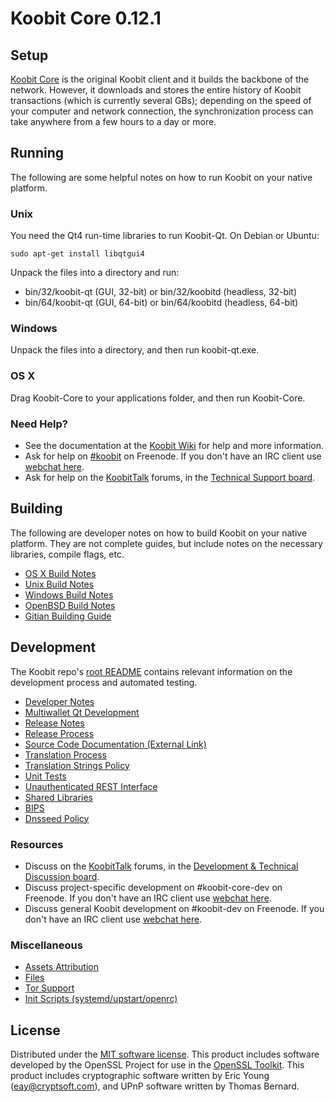 Koobit Core 0.12.1
=====================

Setup
---------------------
[Koobit Core](http://koobit.org/en/download) is the original Koobit client and it builds the backbone of the network. However, it downloads and stores the entire history of Koobit transactions (which is currently several GBs); depending on the speed of your computer and network connection, the synchronization process can take anywhere from a few hours to a day or more.

Running
---------------------
The following are some helpful notes on how to run Koobit on your native platform.

### Unix

You need the Qt4 run-time libraries to run Koobit-Qt. On Debian or Ubuntu:

	sudo apt-get install libqtgui4

Unpack the files into a directory and run:

- bin/32/koobit-qt (GUI, 32-bit) or bin/32/koobitd (headless, 32-bit)
- bin/64/koobit-qt (GUI, 64-bit) or bin/64/koobitd (headless, 64-bit)



### Windows

Unpack the files into a directory, and then run koobit-qt.exe.

### OS X

Drag Koobit-Core to your applications folder, and then run Koobit-Core.

### Need Help?

* See the documentation at the [Koobit Wiki](https://en.koobit.it/wiki/Main_Page)
for help and more information.
* Ask for help on [#koobit](http://webchat.freenode.net?channels=koobit) on Freenode. If you don't have an IRC client use [webchat here](http://webchat.freenode.net?channels=koobit).
* Ask for help on the [KoobitTalk](https://koobittalk.org/) forums, in the [Technical Support board](https://koobittalk.org/index.php?board=4.0).

Building
---------------------
The following are developer notes on how to build Koobit on your native platform. They are not complete guides, but include notes on the necessary libraries, compile flags, etc.

- [OS X Build Notes](build-osx.md)
- [Unix Build Notes](build-unix.md)
- [Windows Build Notes](build-windows.md)
- [OpenBSD Build Notes](build-openbsd.md)
- [Gitian Building Guide](gitian-building.md)

Development
---------------------
The Koobit repo's [root README](/README.md) contains relevant information on the development process and automated testing.

- [Developer Notes](developer-notes.md)
- [Multiwallet Qt Development](multiwallet-qt.md)
- [Release Notes](release-notes.md)
- [Release Process](release-process.md)
- [Source Code Documentation (External Link)](https://dev.visucore.com/koobit/doxygen/)
- [Translation Process](translation_process.md)
- [Translation Strings Policy](translation_strings_policy.md)
- [Unit Tests](unit-tests.md)
- [Unauthenticated REST Interface](REST-interface.md)
- [Shared Libraries](shared-libraries.md)
- [BIPS](bips.md)
- [Dnsseed Policy](dnsseed-policy.md)

### Resources
* Discuss on the [KoobitTalk](https://koobittalk.org/) forums, in the [Development & Technical Discussion board](https://koobittalk.org/index.php?board=6.0).
* Discuss project-specific development on #koobit-core-dev on Freenode. If you don't have an IRC client use [webchat here](http://webchat.freenode.net/?channels=koobit-core-dev).
* Discuss general Koobit development on #koobit-dev on Freenode. If you don't have an IRC client use [webchat here](http://webchat.freenode.net/?channels=koobit-dev).

### Miscellaneous
- [Assets Attribution](assets-attribution.md)
- [Files](files.md)
- [Tor Support](tor.md)
- [Init Scripts (systemd/upstart/openrc)](init.md)

License
---------------------
Distributed under the [MIT software license](http://www.opensource.org/licenses/mit-license.php).
This product includes software developed by the OpenSSL Project for use in the [OpenSSL Toolkit](https://www.openssl.org/). This product includes
cryptographic software written by Eric Young ([eay@cryptsoft.com](mailto:eay@cryptsoft.com)), and UPnP software written by Thomas Bernard.

